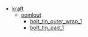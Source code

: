 * [kraft](kraft)
  * [oomlout](kraft/oomlout)
    * [bolt_tin_outer_wrap_1](kraft/oomlout/bolt_tin_outer_wrap_1)
    * [bolt_tin_pad_1](kraft/oomlout/bolt_tin_pad_1)
